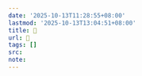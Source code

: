 ```yaml
---
date: '2025-10-13T11:28:55+08:00'
lastmod: '2025-10-13T13:04:51+08:00'
title: 󰟖
url: 󰟖
tags: []
src:
note:
---
```

